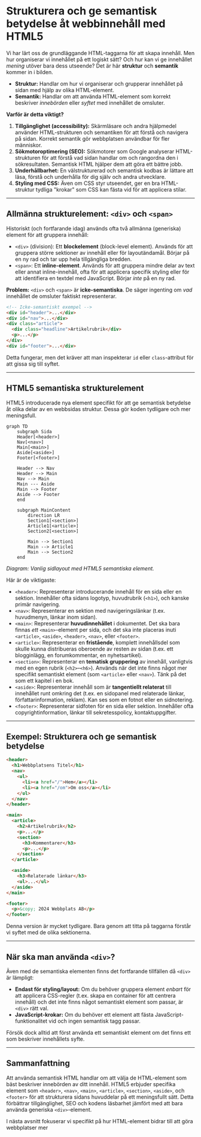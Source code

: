 # Strukturera och ge semantisk betydelse åt webbinnehåll med HTML5

Vi har lärt oss de grundläggande HTML-taggarna för att skapa innehåll. Men hur organiserar vi innehållet på ett logiskt sätt? Och hur kan vi ge innehållet *mening* utöver bara dess utseende? Det är här **struktur** och **semantik** kommer in i bilden.

- **Struktur:** Handlar om hur vi organiserar och grupperar innehållet på sidan med hjälp av olika HTML-element.
- **Semantik:** Handlar om att använda HTML-element som korrekt beskriver *innebörden* eller *syftet* med innehållet de omsluter.

**Varför är detta viktigt?**

1. **Tillgänglighet (accessibility):** Skärmläsare och andra hjälpmedel använder HTML-strukturen och semantiken för att förstå och navigera på sidan. Korrekt semantik gör webbplatsen användbar för fler människor.
2. **Sökmotoroptimering (SEO):** Sökmotorer som Google analyserar HTML-strukturen för att förstå vad sidan handlar om och rangordna den i sökresultaten. Semantisk HTML hjälper dem att göra ett bättre jobb.
3. **Underhållbarhet:** En välstrukturerad och semantisk kodbas är lättare att läsa, förstå och underhålla för dig själv och andra utvecklare.
4. **Styling med CSS:** Även om CSS styr utseendet, ger en bra HTML-struktur tydliga "krokar" som CSS kan fästa vid för att applicera stilar.

---
## Allmänna strukturelement: `<div>` och `<span>`

Historiskt (och fortfarande idag) används ofta två allmänna (generiska) element för att gruppera innehåll:

- `<div>` (division): Ett **blockelement** (block-level element). Används för att gruppera större sektioner av innehåll eller för layoutändamål. Börjar på en ny rad och tar upp hela tillgängliga bredden.
- `<span>`: Ett **inline-element**. Används för att gruppera mindre delar av text eller annat inline-innehåll, ofta för att applicera specifik styling eller för att identifiera en textdel med JavaScript. Börjar *inte* på en ny rad.

**Problem:** `<div>` och `<span>` är **icke-semantiska**. De säger ingenting om *vad* innehållet de omsluter faktiskt representerar.

```html
<!-- Icke-semantiskt exempel -->
<div id="header">...</div>
<div id="nav">...</div>
<div class="article">
  <div class="headline">Artikelrubrik</div>
  <p>...</p>
</div>
<div id="footer">...</div>
```

Detta fungerar, men det kräver att man inspekterar `id` eller `class`-attribut för att gissa sig till syftet.

---

## HTML5 semantiska strukturelement

HTML5 introducerade nya element specifikt för att ge semantisk betydelse åt olika delar av en webbsidas struktur. Dessa gör koden tydligare och mer meningsfull.

```mermaid
graph TD
    subgraph Sida
    Header[<header>]
    Nav[<nav>]
    Main[<main>]
    Aside[<aside>]
    Footer[<footer>]

    Header --> Nav
    Header --> Main
    Nav --> Main
    Main --- Aside
    Main --> Footer
    Aside --> Footer
    end

    subgraph MainContent
        direction LR
        Section1[<section>]
        Article1[<article>]
        Section2[<section>]

        Main --> Section1
        Main --> Article1
        Main --> Section2
    end
```
*Diagram: Vanlig sidlayout med HTML5 semantiska element.*

Här är de viktigaste:

- `<header>`: Representerar introducerande innehåll för en sida eller en sektion. Innehåller ofta sidans logotyp, huvudrubrik (`<h1>`), och kanske primär navigering.
- `<nav>`: Representerar en sektion med navigeringslänkar (t.ex. huvudmenyn, länkar inom sidan).
- `<main>`: Representerar **huvudinnehållet** i dokumentet. Det ska bara finnas *ett* `<main>`-element per sida, och det ska inte placeras inuti `<article>`, `<aside>`, `<header>`, `<nav>`, eller `<footer>`.
- `<article>`: Representerar en **fristående**, komplett innehållsdel som skulle kunna distribueras oberoende av resten av sidan (t.ex. ett blogginlägg, en forumkommentar, en nyhetsartikel).
- `<section>`: Representerar en **tematisk gruppering** av innehåll, vanligtvis med en egen rubrik (`<h2>`–`<h6>`). Används när det inte finns något mer specifikt semantiskt element (som `<article>` eller `<nav>`). Tänk på det som ett kapitel i en bok.
- `<aside>`: Representerar innehåll som är **tangentiellt relaterat** till innehållet runt omkring det (t.ex. en sidopanel med relaterade länkar, författarinformation, reklam). Kan ses som en fotnot eller en sidnotering.
- `<footer>`: Representerar sidfoten för en sida eller sektion. Innehåller ofta copyrightinformation, länkar till sekretesspolicy, kontaktuppgifter.

---

## Exempel: Strukturera och ge semantisk betydelse

```html
<header>
  <h1>Webbplatsens Titel</h1>
  <nav>
    <ul>
      <li><a href="/">Hem</a></li>
      <li><a href="/om">Om oss</a></li>
    </ul>
  </nav>
</header>

<main>
  <article>
    <h2>Artikelrubrik</h2>
    <p>...</p>
    <section>
      <h3>Kommentarer</h3>
      <p>...</p>
    </section>
  </article>

  <aside>
    <h3>Relaterade länkar</h3>
    <ul>...</ul>
  </aside>
</main>

<footer>
  <p>&copy; 2024 Webbplats AB</p>
</footer>
```

Denna version är mycket tydligare. Bara genom att titta på taggarna förstår vi syftet med de olika sektionerna.

---

## När ska man använda `<div>`?

Även med de semantiska elementen finns det fortfarande tillfällen då `<div>` är lämpligt:

- **Endast för styling/layout:** Om du behöver gruppera element *enbart* för att applicera CSS-regler (t.ex. skapa en container för att centrera innehåll) och det inte finns något semantiskt element som passar, är `<div>` rätt val.
- **JavaScript-krokar:** Om du behöver ett element att fästa JavaScript-funktionalitet vid och ingen semantisk tagg passar.

Försök dock alltid att först använda ett semantiskt element om det finns ett som beskriver innehållets syfte.

---

## Sammanfattning

Att använda semantisk HTML handlar om att välja de HTML-element som bäst beskriver innebörden av ditt innehåll. HTML5 erbjuder specifika element som `<header>`, `<nav>`, `<main>`, `<article>`, `<section>`, `<aside>`, och `<footer>` för att strukturera sidans huvuddelar på ett meningsfullt sätt. Detta förbättrar tillgänglighet, SEO och kodens läsbarhet jämfört med att bara använda generiska `<div>`-element.

I nästa avsnitt fokuserar vi specifikt på hur HTML-element bidrar till att göra webbplatser mer
